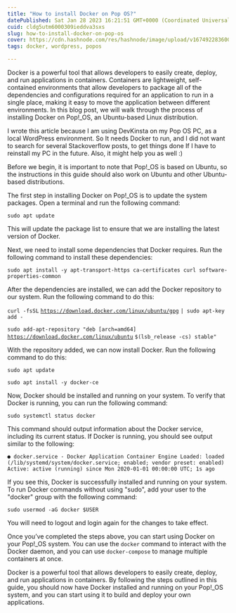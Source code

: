 ```yaml
---
title: "How to install Docker on Pop OS?"
datePublished: Sat Jan 28 2023 16:21:51 GMT+0000 (Coordinated Universal Time)
cuid: cldg5utm6000309ieddva3sxs
slug: how-to-install-docker-on-pop-os
cover: https://cdn.hashnode.com/res/hashnode/image/upload/v1674922836001/c31e51b5-73ec-4cf4-815a-21df6ffebf32.png
tags: docker, wordpress, popos

---
```


Docker is a powerful tool that allows developers to easily create, deploy, and run applications in containers. Containers are lightweight, self-contained environments that allow developers to package all of the dependencies and configurations required for an application to run in a single place, making it easy to move the application between different environments. In this blog post, we will walk through the process of installing Docker on Pop!\_OS, an Ubuntu-based Linux distribution.

I wrote this article because I am using DevKinsta on my Pop OS PC, as a local WordPress environment. So It needs Docker to run, and I did not want to search for several Stackoverflow posts, to get things done If I have to reinstall my PC in the future. Also, it might help you as well :)

Before we begin, it is important to note that Pop!\_OS is based on Ubuntu, so the instructions in this guide should also work on Ubuntu and other Ubuntu-based distributions.

The first step in installing Docker on Pop!\_OS is to update the system packages. Open a terminal and run the following command:

`sudo apt update`

This will update the package list to ensure that we are installing the latest version of Docker.

Next, we need to install some dependencies that Docker requires. Run the following command to install these dependencies:

`sudo apt install -y apt-transport-https ca-certificates curl software-properties-common`

After the dependencies are installed, we can add the Docker repository to our system. Run the following command to do this:

`curl -fsSL` [`https://download.docker.com/linux/ubuntu/gpg`](https://download.docker.com/linux/ubuntu/gpg) `| sudo apt-key add -`

`sudo add-apt-repository "deb [arch=amd64]` [`https://download.docker.com/linux/ubuntu`](https://download.docker.com/linux/ubuntu) `$(lsb_release -cs) stable"`

With the repository added, we can now install Docker. Run the following command to do this:

`sudo apt update`

`sudo apt install -y docker-ce`

Now, Docker should be installed and running on your system. To verify that Docker is running, you can run the following command:

`sudo systemctl status docker`

This command should output information about the Docker service, including its current status. If Docker is running, you should see output similar to the following:

`● docker.service - Docker Application Container Engine Loaded: loaded (/lib/systemd/system/docker.service; enabled; vendor preset: enabled) Active: active (running) since Mon 2020-01-01 00:00:00 UTC; 1s ago`

If you see this, Docker is successfully installed and running on your system. To run Docker commands without using "sudo", add your user to the "docker" group with the following command:

`sudo usermod -aG docker $USER`

You will need to logout and login again for the changes to take effect.

Once you’ve completed the steps above, you can start using Docker on your Pop!\_OS system. You can use the `docker` command to interact with the Docker daemon, and you can use `docker-compose` to manage multiple containers at once.

Docker is a powerful tool that allows developers to easily create, deploy, and run applications in containers. By following the steps outlined in this guide, you should now have Docker installed and running on your Pop!\_OS system, and you can start using it to build and deploy your own applications.